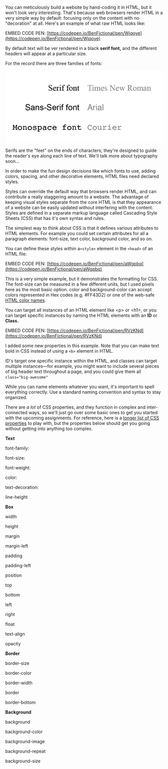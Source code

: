 You can meticulously build a website by hand-coding it in HTML, but it won't look very interesting. That's because web browsers render HTML in a very simple way by default: focusing only on the content with no "decoration" at all. Here's an example of what raw HTML looks like:

EMBED CODE PEN: [https://codepen.io/BenFictional/pen/Wjqoye](https://codepen.io/BenFictional/pen/Wjqoye)

By default text will be ver rendered in a black **serif font,** and the different headers will appear at a particular size.

For the record there are three families of fonts:

![](/assets/font-demo.png)

Serifs are the "feet" on the ends of characters; they're designed to guide the reader's eye along each line of text. We'll talk more about typography soon...

In order to make the fun design decisions like which fonts to use, adding colors, spacing, and other decorative elements, HTML files need declared styles.

Styles can override the default way that browsers render HTML, and can contribute a really staggering amount to a website. The advantage of keeping visual styles separate from the core HTML is that they appearance of a website can be easily updated without interfering with the content. Styles are defined in a separate markup language called Cascading Style Sheets \(CSS\) that has it's own syntax and rules.

The simplest way to think about CSS is that it defines various attributes to HTML elements. For example you could set certain attributes for all a paragraph elements: font-size, text color, background color, and so on.

You can define these styles within a`<style>` element in the `<head>` of an HTML file:

EMBED CODE PEN: [https://codepen.io/BenFictional/pen/aWgpbq](https://codepen.io/BenFictional/pen/aWgpbq)

This is a very simple example, but it demonstrates the formatting for CSS. The font-size can be measured in a few different units, but I used pixels here as the most basic option. color and background-color can accept colors represented in Hex codes \(e.g. \#FF43D2\) or one of the web-safe [HTML color names](https://www.w3schools.com/colors/colors_names.asp).

You can target all instances of an HTML element like &lt;p&gt; or &lt;h1&gt;, or you can target specific instances by naming the HTML elements with an **ID** or **Class.**

EMBED CODE PEN: [https://codepen.io/BenFictional/pen/RVzKNd](https://codepen.io/BenFictional/pen/RVzKNd)

I added some new properties in this example. Note that you can make text bold in CSS instead of using a `<b>` element in HTML.

ID's target one specific instance within the HTML, and classes can target multiple instances—for example, you might want to include several pieces of big header text throughout a page, and you could give them all `class="big-awesome"`

While you can name elements whatever you want, it's important to spell everything correctly. Use a standard naming convention and syntax to stay organized.

There are _a lot_ of CSS properties, and they function in complex and inter-connected ways, so we'll just go over some basic ones to get you started with the upcoming assignments. For reference, here is a [longer list of CSS properties](https://cdn.makeawebsitehub.com/wp-content/uploads/2015/10/css3-mega-cheat-sheet.jpg) to play with, but the properties below should get you going without getting into anything too complex. 

**Text**

font-family: 

font-size:

font-weight:

color: 

text-decoration:

line-height



**Box**

width

height

margin

margin-left

padding

padding-left

position

top

bottom

left

right

float

text-align

opacity



**Border**

border-size

border-color

border-width

border

border-bottom



**Background**

background

background-color

background-image

background-repeat

background-size












